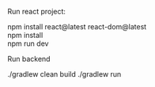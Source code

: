 Run react project:

npm install react@latest react-dom@latest     
npm install            
npm run dev 

Run backend 

./gradlew clean build
./gradlew run


